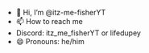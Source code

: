 - 👋 Hi, I’m @itz-me-fisherYT
- 📫 How to reach me
- Discord: itz_me_fisherYT or lifedupey
- 😄 Pronouns: he/him

<!---
itz-me-fisherYT/itz-me-fisherYT is a ✨ special ✨ repository because its `README.md` (this file) appears on your GitHub profile.
You can click the Preview link to take a look at your changes.
--->
